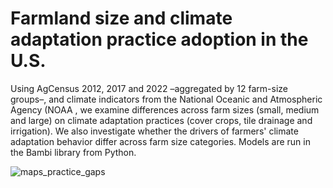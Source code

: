 # Farmland size and climate adaptation practice adoption in the U.S.
Using AgCensus 2012, 2017 and 2022 –aggregated by 12 farm-size groups–, and climate indicators from the National Oceanic and Atmospheric Agency (NOAA , we examine differences across farm sizes (small, medium and large) on climate adaptation practices (cover crops, tile drainage and irrigation). We also investigate whether the drivers of farmers' climate adaptation behavior differ across farm size categories. Models are run in the Bambi library from Python.

![maps_practice_gaps](https://github.com/user-attachments/assets/12c53bec-bda4-4032-b15d-27623af6d5e1)


